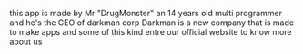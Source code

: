this app is made by Mr "DrugMonster" an 14 years old multi programmer and he's the CEO of darkman corp
Darkman is a new company that is made to make apps and some of this kind 
entre our official website to know more about us 
